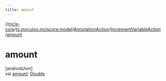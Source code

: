 ```yaml
---
title: amount
---
```

//[mcls-core](../../../../index.html)/[tv.mycujoo.mclscore.model](../../index.html)/[AnnotationAction](../index.html)/[IncrementVariableAction](index.html)/[amount](amount.html)



# amount



[androidJvm]\
val [amount](amount.html): [Double](https://kotlinlang.org/api/latest/jvm/stdlib/kotlin/-double/index.html)




